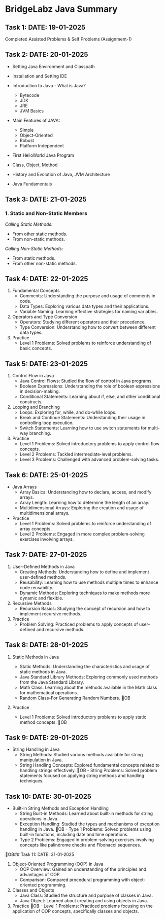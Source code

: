 # BridgeLabz Java Summary


## Task 1: DATE: 19-01-2025
Completed Assisted Problems & Self Problems (Assignment-1)

## Task 2: DATE: 20-01-2025
- Setting Java Environment and Classpath
- Installation and Setting IDE
- Introduction to Java - What is Java?
  - Bytecode
  - JDK
  - JRE
  - JVM Basics
- Main Features of JAVA:
  - Simple
  - Object-Oriented
  - Robust
  - Platform Independent
  
- First HelloWorld Java Program
- Class, Object, Method
- History and Evolution of Java, JVM Architecture
- Java Fundamentals


## Task 3: DATE: 21-01-2025  
### 1. Static and Non-Static Members  
*Calling Static Methods:*  
- From other static methods.  
- From non-static methods.  

*Calling Non-Static Methods:*  
- From static methods.  
- From other non-static methods.  


## Task 4: DATE: 22-01-2025
1. Fundamental Concepts
   - Comments: Understanding the purpose and usage of comments in code.
   - Data Types: Exploring various data types and their applications.
   - Variable Naming: Learning effective strategies for naming variables.
2. Operators and Type Conversion
   - Operators: Studying different operators and their precedence.
   - Type Conversion: Understanding how to convert between different data types.
3. Practice
   - Level 1 Problems: Solved problems to reinforce understanding of basic concepts.

 
## Task 5: DATE: 23-01-2025
1. Control Flow in Java
   - Java Control Flows: Studied the flow of control in Java programs.
   - Boolean Expressions: Understanding the role of boolean expressions in decision-making.
   - Conditional Statements: Learning about if, else, and other conditional constructs.
2. Looping and Branching
   - Loops: Exploring for, while, and do-while loops.
   - Break and Continue Statements: Understanding their usage in controlling loop execution.
   - Switch Statements: Learning how to use switch statements for multi-way branching.
3. Practice
   - Level 1 Problems: Solved introductory problems to apply control flow concepts.
   - Level 2 Problems: Tackled intermediate-level problems.
   - Level 3 Problems: Challenged with advanced problem-solving tasks.


## Task 6: DATE: 25-01-2025
- Java Arrays
  - Array Basics: Understanding how to declare, access, and modify arrays.
  - Array Length: Learning how to determine the length of an array.
  - Multidimensional Arrays: Exploring the creation and usage of multidimensional arrays.
- Practice
  - Level 1 Problems: Solved problems to reinforce understanding of array concepts.
  - Level 2 Problems: Engaged in more complex problem-solving exercises involving arrays.

## Task 7: DATE: 27-01-2025
1. User-Defined Methods in Java
   - Creating Methods: Understanding how to define and implement user-defined methods.
   - Reusability: Learning how to use methods multiple times to enhance code reusability.
   - Dynamic Methods: Exploring techniques to make methods more dynamic and flexible.
2. Recursive Methods
   - Recursion Basics: Studying the concept of recursion and how to implement recursive methods.
3. Practice
   - Problem Solving: Practiced problems to apply concepts of user-defined and recursive methods.

## Task 8: DATE: 28-01-2025
1. Static Methods in Java
   - Static Methods: Understanding the characteristics and usage of static methods in Java.
   - Java Standard Library Methods: Exploring commonly used methods from the Java Standard Library.
   - Math Class: Learning about the methods available in the Math class for mathematical operations.
   - Random Class-For Generating Random Numbers.
OB   

2. Practice
   - Level 1 Problems: Solved introductory problems to apply static method concepts.
OB

## Task 9: DATE: 29-01-2025
- String Handling in Java
  - String Methods: Studied various methods available for string manipulation in Java.
  - String Handling Concepts: Explored fundamental concepts related to handling strings effectively.
OB  - String Problems: Solved problem statements focused on applying string methods and handling techniques.

## Task 10: DATE: 30-01-2025
- Built-in String Methods and Exception Handling
  - String Built-in Methods: Learned about built-in methods for string operations in Java.
  - Exception Handling: Studied the types and mechanisms of exception handling in Java.
OB  - Type 1 Problems: Solved problems using built-in functions, including date and time operations.
  - Type 2 Problems: Engaged in problem-solving exercises involving concepts like palindrome checks and Fibonacci sequences.

OB## Task 11: DATE: 31-01-2025
1. Object-Oriented Programming (OOP) in Java
   - OOP Overview: Gained an understanding of the principles and advantages of OOP.
   - Comparison: Compared procedural programming with object-oriented programming.
2. Classes and Objects
   - Java Class: Studied the structure and purpose of classes in Java.
   - Java Object: Learned about creating and using objects in Java.
3. Practice
OB   - Level 1 Problems: Practiced problems focusing on the application of OOP concepts, specifically classes and objects.
